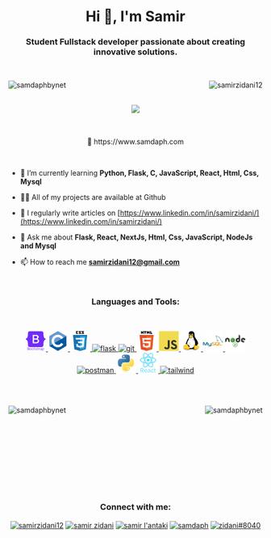 <h1 align="center">Hi 👋, I'm Samir</h1>
<h3 align="center">Student Fullstack developer passionate about creating innovative solutions.</h3>
<br/>
<p > <a href="https://twitter.com/samirzidani12" target="blank"><img align="right" src="https://img.shields.io/twitter/follow/samirzidani12?logo=twitter&style=for-the-badge" alt="samirzidani12" /></a> </p>
<p > <img align="left" src="https://komarev.com/ghpvc/?username=samdaphbynet&label=Profile%20views&color=0e75b6&style=flat" alt="samdaphbynet" /> </p>

<br/>
<br/>
<p align="center">
  <img src="https://samdaph.com/images/myportfolio.png" height="400"/>
</p>
<br/>
<p align="center">
  🔭 https://www.samdaph.com
</p>
<br/>

- 🌱 I’m currently learning **Python, Flask, C, JavaScript, React, Html, Css, Mysql**

- 👨‍💻 All of my projects are available at Github

- 📝 I regularly write articles on [https://www.linkedin.com/in/samirzidani/](https://www.linkedin.com/in/samirzidani/)

- 💬 Ask me about **Flask, React, NextJs, Html, Css, JavaScript, NodeJs and Mysql**

- 📫 How to reach me **samirzidani12@gmail.com**

<br/>
<h3 align="center">Languages and Tools:</h3>
<br/>
<p align="center"> <a href="https://getbootstrap.com" target="_blank" rel="noreferrer"> <img src="https://raw.githubusercontent.com/devicons/devicon/master/icons/bootstrap/bootstrap-plain-wordmark.svg" alt="bootstrap" width="40" height="40"/> </a> <a href="https://www.cprogramming.com/" target="_blank" rel="noreferrer"> <img src="https://raw.githubusercontent.com/devicons/devicon/master/icons/c/c-original.svg" alt="c" width="40" height="40"/> </a> <a href="https://www.w3schools.com/css/" target="_blank" rel="noreferrer"> <img src="https://raw.githubusercontent.com/devicons/devicon/master/icons/css3/css3-original-wordmark.svg" alt="css3" width="40" height="40"/> </a> <a href="https://flask.palletsprojects.com/" target="_blank" rel="noreferrer"> <img src="https://www.vectorlogo.zone/logos/pocoo_flask/pocoo_flask-icon.svg" alt="flask" width="40" height="40"/> </a> <a href="https://git-scm.com/" target="_blank" rel="noreferrer"> <img src="https://www.vectorlogo.zone/logos/git-scm/git-scm-icon.svg" alt="git" width="40" height="40"/> </a> <a href="https://www.w3.org/html/" target="_blank" rel="noreferrer"> <img src="https://raw.githubusercontent.com/devicons/devicon/master/icons/html5/html5-original-wordmark.svg" alt="html5" width="40" height="40"/> </a> <a href="https://developer.mozilla.org/en-US/docs/Web/JavaScript" target="_blank" rel="noreferrer"> <img src="https://raw.githubusercontent.com/devicons/devicon/master/icons/javascript/javascript-original.svg" alt="javascript" width="40" height="40"/> </a> <a href="https://www.linux.org/" target="_blank" rel="noreferrer"> <img src="https://raw.githubusercontent.com/devicons/devicon/master/icons/linux/linux-original.svg" alt="linux" width="40" height="40"/> </a> <a href="https://www.mysql.com/" target="_blank" rel="noreferrer"> <img src="https://raw.githubusercontent.com/devicons/devicon/master/icons/mysql/mysql-original-wordmark.svg" alt="mysql" width="40" height="40"/> </a> <a href="https://nodejs.org" target="_blank" rel="noreferrer"> <img src="https://raw.githubusercontent.com/devicons/devicon/master/icons/nodejs/nodejs-original-wordmark.svg" alt="nodejs" width="40" height="40"/> </a> <a href="https://postman.com" target="_blank" rel="noreferrer"> <img src="https://www.vectorlogo.zone/logos/getpostman/getpostman-icon.svg" alt="postman" width="40" height="40"/> </a> <a href="https://www.python.org" target="_blank" rel="noreferrer"> <img src="https://raw.githubusercontent.com/devicons/devicon/master/icons/python/python-original.svg" alt="python" width="40" height="40"/> </a> <a href="https://reactjs.org/" target="_blank" rel="noreferrer"> <img src="https://raw.githubusercontent.com/devicons/devicon/master/icons/react/react-original-wordmark.svg" alt="react" width="40" height="40"/> </a> <a href="https://tailwindcss.com/" target="_blank" rel="noreferrer"> <img src="https://www.vectorlogo.zone/logos/tailwindcss/tailwindcss-icon.svg" alt="tailwind" width="40" height="40"/> </a> </p>
<br/>
<br/>
<p>&nbsp;<img align="left" height="200" src="https://github-readme-stats.vercel.app/api?username=samdaphbynet&show_icons=true&theme=dark&locale=en" alt="samdaphbynet" />
<img align="right" height="200" src="https://github-readme-stats.vercel.app/api/top-langs?username=samdaphbynet&show_icons=true&locale=en&theme=dark&layout=compact" alt="samdaphbynet" />
</p>
<br/>
<br/><br/><br/><br/><br/><br/><br/>
<h3 align="center">Connect with me:</h3>

<p align="center">
<a href="https://twitter.com/samirzidani12" target="blank"><img align="center" src="https://raw.githubusercontent.com/rahuldkjain/github-profile-readme-generator/master/src/images/icons/Social/twitter.svg" alt="samirzidani12" height="30" width="40" /></a>
<a href="https://linkedin.com/in/samir zidani" target="blank"><img align="center" src="https://raw.githubusercontent.com/rahuldkjain/github-profile-readme-generator/master/src/images/icons/Social/linked-in-alt.svg" alt="samir zidani" height="30" width="40" /></a>
<a href="https://fb.com/samir l'antaki" target="blank"><img align="center" src="https://raw.githubusercontent.com/rahuldkjain/github-profile-readme-generator/master/src/images/icons/Social/facebook.svg" alt="samir l'antaki" height="30" width="40" /></a>
<a href="https://instagram.com/samdaph" target="blank"><img align="center" src="https://raw.githubusercontent.com/rahuldkjain/github-profile-readme-generator/master/src/images/icons/Social/instagram.svg" alt="samdaph" height="30" width="40" /></a>
<a href="https://discord.gg/zidani#8040" target="blank"><img align="center" src="https://raw.githubusercontent.com/rahuldkjain/github-profile-readme-generator/master/src/images/icons/Social/discord.svg" alt="zidani#8040" height="30" width="40" /></a>
</p>


